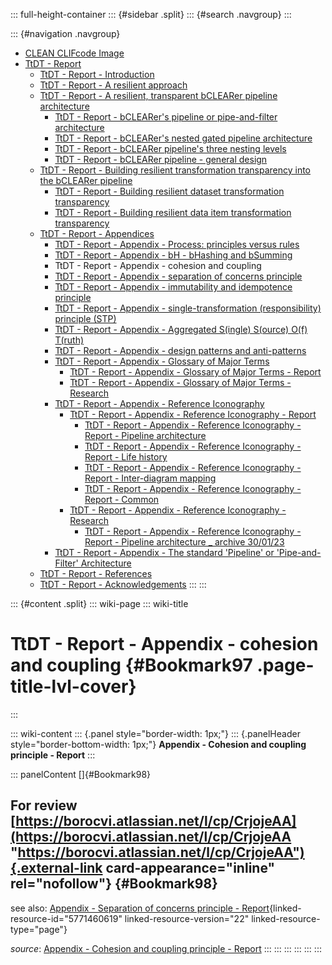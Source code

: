 ::: full-height-container
::: {#sidebar .split}
::: {#search .navgroup}
:::

::: {#navigation .navgroup}
-   [CLEAN CLIFcode Image](page5501091875.html)
-   [TtDT - Report](page5766283265.html)
    -   [TtDT - Report - Introduction](page5765071213.html)
    -   [TtDT - Report - A resilient approach](page5769560149.html)
    -   [TtDT - Report - A resilient, transparent bCLEARer pipeline
        architecture](page5766316210.html)
        -   [TtDT - Report - bCLEARer\'s pipeline or pipe-and-filter
            architecture](page5773230168.html)
        -   [TtDT - Report - bCLEARer\'s nested gated pipeline
            architecture](page5773656071.html)
        -   [TtDT - Report - bCLEARer pipeline\'s three nesting
            levels](page5766545422.html)
        -   [TtDT - Report - bCLEARer pipeline - general
            design](page5775163422.html)
    -   [TtDT - Report - Building resilient transformation transparency
        into the bCLEARer pipeline](page5769494532.html)
        -   [TtDT - Report - Building resilient dataset transformation
            transparency](page5765136857.html)
        -   [TtDT - Report - Building resilient data item transformation
            transparency](page5766316201.html)
    -   [TtDT - Report - Appendices](page5768675336.html)
        -   [TtDT - Report - Appendix - Process: principles versus
            rules](page5769003012.html)
        -   [TtDT - Report - Appendix - bH - bHashing and
            bSumming](page5768839184.html)
        -   TtDT - Report - Appendix - cohesion and coupling
        -   [TtDT - Report - Appendix - separation of concerns
            principle](page5772804106.html)
        -   [TtDT - Report - Appendix - immutability and idempotence
            principle](page5772869633.html)
        -   [TtDT - Report - Appendix - single-transformation
            (responsibility) principle (STP)](page5772804114.html)
        -   [TtDT - Report - Appendix - Aggregated S(ingle) S(ource)
            O(f) T(ruth)](page5773328385.html)
        -   [TtDT - Report - Appendix - design patterns and
            anti-patterns](page5775982593.html)
        -   [TtDT - Report - Appendix - Glossary of Major
            Terms](page5780340771.html)
            -   [TtDT - Report - Appendix - Glossary of Major Terms -
                Report](page5793284135.html)
            -   [TtDT - Report - Appendix - Glossary of Major Terms -
                Research](page5793218610.html)
        -   [TtDT - Report - Appendix - Reference
            Iconography](page5784010894.html)
            -   [TtDT - Report - Appendix - Reference Iconography -
                Report](page5783355393.html)
                -   [TtDT - Report - Appendix - Reference Iconography -
                    Report - Pipeline architecture](page5797249025.html)
                -   [TtDT - Report - Appendix - Reference Iconography -
                    Report - Life history](page5796298761.html)
                -   [TtDT - Report - Appendix - Reference Iconography -
                    Report - Inter-diagram mapping](page5796299378.html)
                -   [TtDT - Report - Appendix - Reference Iconography -
                    Report - Common](page5796299991.html)
            -   [TtDT - Report - Appendix - Reference Iconography -
                Research](page5785092097.html)
                -   [TtDT - Report - Appendix - Reference Iconography -
                    Report - Pipeline architecture \_ archive
                    30/01/23](page5796331521.html)
        -   [TtDT - Report - Appendix - The standard \'Pipeline\' or
            \'Pipe-and-Filter\' Architecture](page5784338433.html)
    -   [TtDT - Report - References](page5766578192.html)
    -   [TtDT - Report - Acknowledgements](page5766545409.html)
:::
:::

::: {#content .split}
::: wiki-page
::: wiki-title
# TtDT - Report - Appendix - cohesion and coupling {#Bookmark97 .page-title-lvl-cover}
:::

::: wiki-content
::: {.panel style="border-width: 1px;"}
::: {.panelHeader style="border-bottom-width: 1px;"}
**Appendix - Cohesion and coupling principle - Report**
:::

::: panelContent
[]{#Bookmark98}

## For review [https://borocvi.atlassian.net/l/cp/CrjojeAA](https://borocvi.atlassian.net/l/cp/CrjojeAA "https://borocvi.atlassian.net/l/cp/CrjojeAA"){.external-link card-appearance="inline" rel="nofollow"} {#Bookmark98}

see also: [Appendix - Separation of concerns principle -
Report](https://borocvi.atlassian.net/wiki/spaces/SB/pages/5771460619/Appendix+-+Separation+of+concerns+principle+-+Report "https://borocvi.atlassian.net/wiki/spaces/SB/pages/5771460619/Appendix+-+Separation+of+concerns+principle+-+Report"){linked-resource-id="5771460619"
linked-resource-version="22" linked-resource-type="page"}

*source*: [Appendix - Cohesion and coupling principle -
Report](https://borocvi.atlassian.net/wiki/spaces/SB/pages/5770412033/Appendix+-+Cohesion+and+coupling+principle+-+Report "https://borocvi.atlassian.net/wiki/spaces/SB/pages/5770412033/Appendix+-+Cohesion+and+coupling+principle+-+Report")
:::
:::
:::
:::
:::
:::
